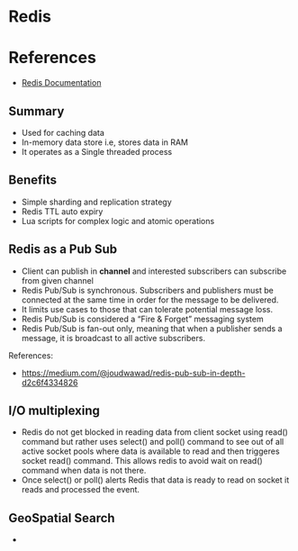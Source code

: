 # Redis

# References
- [Redis Documentation](https://redis.io/docs/latest/develop/get-started/)

## Summary

- Used for caching data
- In-memory data store i.e, stores data in RAM
- It operates as a Single threaded process

## Benefits
- Simple sharding and replication strategy
- Redis TTL auto expiry
- Lua scripts for complex logic and atomic operations

## Redis as a Pub Sub

- Client can publish in **channel** and interested subscribers can subscribe from given channel
- Redis Pub/Sub is synchronous. Subscribers and publishers must be connected at the same time in order for the message to be delivered.
- It limits use cases to those that can tolerate potential message loss.
- Redis Pub/Sub is considered a “Fire & Forget” messaging system
- Redis Pub/Sub is fan-out only, meaning that when a publisher sends a message, it is broadcast to all active subscribers.

References: 
- https://medium.com/@joudwawad/redis-pub-sub-in-depth-d2c6f4334826

## I/O multiplexing
- Redis do not get blocked in reading data from client socket using read() command but rather uses select() and poll() command to see out of all active socket pools where data is available to read and then triggeres socket read() command. This allows redis to avoid wait on read() command when data is not there.
- Once select() or poll() alerts Redis that data is ready to read on socket it reads and processed the event.

## GeoSpatial Search
- 